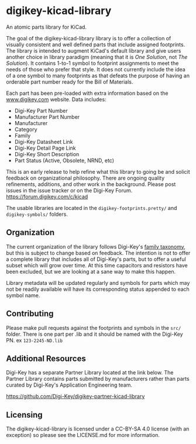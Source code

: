 # digikey-kicad-library
An atomic parts library for KiCad.

The goal of the digikey-kicad-library library is to offer a collection of visually consistent and well defined parts that include assigned footprints.  The library is intended to augment KiCad's default library and give users another choice in library paradigm (meaning that it is *One Solution*, not *The Solution*).  It contains 1-to-1 symbol to footprint assignments to meet the needs of those who prefer that style.  It does not currently include the idea of a one symbol to many footprints as that defeats the purpose of having an orderable part number ready for the Bill of Materials.  

Each part has been pre-loaded with extra information based on the www.digikey.com website.  Data includes:

- Digi-Key Part Number
- Manufacturer Part Number
- Manufacturer
- Category
- Family
- Digi-Key Datasheet Link
- Digi-Key Detail Page Link
- Digi-Key Short Description
- Part Status (Active, Obsolete, NRND, etc)

This is an early release to help refine what this library to going be and solicit feedback on organizational philosophy. There are ongoing quality refinements, additions, and other work in the background.  Please post issues in the issue tracker or on the Digi-Key Forum. https://forum.digikey.com/c/kicad

The usable libraries are located in the `digikey-footprints.pretty/` and `digikey-symbols/` folders.  

## Organization
The current organization of the library follows Digi-Key's [family taxonomy](http://www.eewiki.net/display/Resources/Become+a+Digi-Key+Master#BecomeaDigi-KeyMaster-Digi-KeyTerminology), but this is subject to change based on feedback.  The intention is not to offer a complete library that includes all of Digi-Key's parts, but to offer a useful subset which will grow over time.  At this time capacitors and resistors have been excluded, but we are looking at a sane way to make this happen. 

Library metadata will be updated regularly and symbols for parts which may not be readily available will have its corresponding status appended to each symbol name.

## Contributing
Please make pull requests against the footprints and symbols in the `src/` folder.  There is one part per .lib and it should be named with the Digi-Key PN.  ex `123-2245-ND.lib`

## Additional Resources
Digi-Key has a separate Partner Library located at the link below.  The Partner Library contains parts submitted by manufacturers rather than parts curated by Digi-Key's Application Engineering team.  

https://github.com/Digi-Key/digikey-partner-kicad-library

## Licensing

The digikey-kicad-library is licensed under a CC-BY-SA 4.0 license (with an exception) so please see the LICENSE.md for more information.


